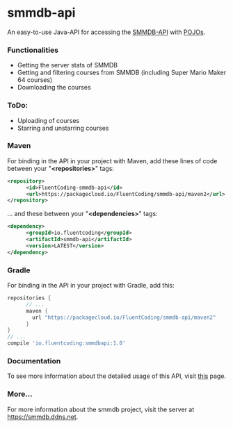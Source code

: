 # smmdb-api
An easy-to-use Java-API for accessing the [SMMDB-API](https://github.com/Tarnadas/smmdb/#public-api)</a> with [POJOs](https://en.wikipedia.org/wiki/Plain_old_Java_object).

### Functionalities
- Getting the server stats of SMMDB
- Getting and filtering courses from SMMDB (including Super Mario Maker 64 courses)
- Downloading the courses

### ToDo:
- Uploading of courses
- Starring and unstarring courses

### Maven
For binding in the API in your project with Maven, add these lines of code between your "**\<repositories>**" tags:
```xml
<repository>
      <id>FluentCoding-smmdb-api</id>
      <url>https://packagecloud.io/FluentCoding/smmdb-api/maven2</url>
</repository>
```
... and these between your "**\<dependencies\>**" tags:
```xml
<dependency>
      <groupId>io.fluentcoding</groupId>
      <artifactId>smmdb-api</artifactId>
      <version>LATEST</version>
</dependency>  
```

### Gradle
For binding in the API in your project with Gradle, add this:
```gradle
repositories {
      // ...
      maven {
        url "https://packagecloud.io/FluentCoding/smmdb-api/maven2"
      }
}
// ...
compile 'io.fluentcoding:smmdbapi:1.0'
```

### Documentation
To see more information about the detailed usage of this API, visit [this](https://zsuckylp.gitbook.io/workspace/) page.

### More...
For more information about the smmdb project, visit the server at https://smmdb.ddns.net.

